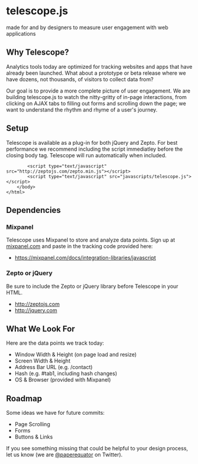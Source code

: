 # telescope.js

made for and by designers to measure user engagement with web applications


## Why Telescope?

Analytics tools today are optimized for tracking websites and apps that have already been launched. What about a prototype or beta release where we have dozens, not thousands, of visitors to collect data from? 

Our goal is to provide a more complete picture of user engagement. We are building telescope.js to watch the nitty-gritty of in-page interactions, from clicking on AJAX tabs to filling out forms and scrolling down the page; we want to understand the rhythm and rhyme of a user's journey.


## Setup
	
Telescope is available as a plug-in for both jQuery and Zepto. For best performance we recommend including the script immediatley before the closing body tag. Telescope will run automatically when included.


			<script type="text/javascript" src="http://zeptojs.com/zepto.min.js"></script>
			<script type="text/javascript" src="javascripts/telescope.js"></script>
		</body>
	</html>

## Dependencies

### Mixpanel

Telescope uses Mixpanel to store and analyze data points. Sign up at [mixpanel.com](http://mixpanel.com) and paste in the tracking code provided here:
	
* https://mixpanel.com/docs/integration-libraries/javascript

### Zepto or jQuery
	
Be sure to include the Zepto or jQuery library before Telescope in your HTML.

* http://zeptojs.com
* http://jquery.com


## What We Look For

Here are the data points we track today:

* Window Width & Height (on page load and resize)
* Screen Width & Height
* Address Bar URL (e.g. /contact)
* Hash (e.g. #tab1, including hash changes)
* OS & Browser (provided with Mixpanel)


## Roadmap

Some ideas we have for future commits:

* Page Scrolling
* Forms
* Buttons & Links

If you see something missing that could be helpful to your design process, let us know (we are [@paperequator](http://twitter.com/paperequator) on Twitter).